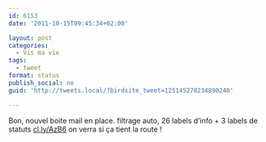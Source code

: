 ```yaml
---
id: 6153
date: '2011-10-15T09:45:34+02:00'

layout: post
categories:
  - Vis ma vie
tags:
  - tweet
format: status
publish_social: no
guid: 'http://tweets.local/?birdsite_tweet=125145278234890240'

---
```


Bon, nouvel boite mail en place. filtrage auto, 26 labels d’info + 3 labels de statuts [cl.ly/AzB6](http://cl.ly/AzB6) on verra si ça tient la route !